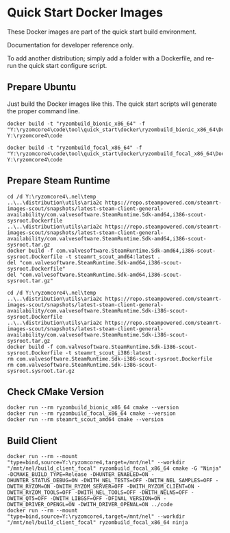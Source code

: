 # Quick Start Docker Images

These Docker images are part of the quick start build environment.

Documentation for developer reference only.

To add another distribution; simply add a folder with a Dockerfile, and re-run the quick start configure script.

## Prepare Ubuntu

Just build the Docker images like this. The quick start scripts will generate the proper command line.

```
docker build -t "ryzombuild_bionic_x86_64" -f "Y:\ryzomcore4\code\tool\quick_start\docker\ryzombuild_bionic_x86_64\Dockerfile" Y:\ryzomcore4\code
```

```
docker build -t "ryzombuild_focal_x86_64" -f "Y:\ryzomcore4\code\tool\quick_start\docker\ryzombuild_focal_x86_64\Dockerfile" Y:\ryzomcore4\code
```

## Prepare Steam Runtime

```
cd /d Y:\ryzomcore4\.nel\temp
..\..\distribution\utils\aria2c https://repo.steampowered.com/steamrt-images-scout/snapshots/latest-steam-client-general-availability/com.valvesoftware.SteamRuntime.Sdk-amd64,i386-scout-sysroot.Dockerfile
..\..\distribution\utils\aria2c https://repo.steampowered.com/steamrt-images-scout/snapshots/latest-steam-client-general-availability/com.valvesoftware.SteamRuntime.Sdk-amd64,i386-scout-sysroot.tar.gz
docker build -f com.valvesoftware.SteamRuntime.Sdk-amd64,i386-scout-sysroot.Dockerfile -t steamrt_scout_amd64:latest .
del "com.valvesoftware.SteamRuntime.Sdk-amd64,i386-scout-sysroot.Dockerfile"
del "com.valvesoftware.SteamRuntime.Sdk-amd64,i386-scout-sysroot.tar.gz"
```

```
cd /d Y:\ryzomcore4\.nel\temp
..\..\distribution\utils\aria2c https://repo.steampowered.com/steamrt-images-scout/snapshots/latest-steam-client-general-availability/com.valvesoftware.SteamRuntime.Sdk-i386-scout-sysroot.Dockerfile
..\..\distribution\utils\aria2c https://repo.steampowered.com/steamrt-images-scout/snapshots/latest-steam-client-general-availability/com.valvesoftware.SteamRuntime.Sdk-i386-scout-sysroot.tar.gz
docker build -f com.valvesoftware.SteamRuntime.Sdk-i386-scout-sysroot.Dockerfile -t steamrt_scout_i386:latest .
rm com.valvesoftware.SteamRuntime.Sdk-i386-scout-sysroot.Dockerfile
rm com.valvesoftware.SteamRuntime.Sdk-i386-scout-sysroot.sysroot.tar.gz
```

## Check CMake Version

```
docker run --rm ryzombuild_bionic_x86_64 cmake --version
docker run --rm ryzombuild_focal_x86_64 cmake --version
docker run --rm steamrt_scout_amd64 cmake --version
```

## Build Client

```
docker run --rm --mount "type=bind,source=Y:\ryzomcore4,target=/mnt/nel" --workdir "/mnt/nel/build_client_focal" ryzombuild_focal_x86_64 cmake -G "Ninja" -DCMAKE_BUILD_TYPE=Release -DHUNTER_ENABLED=ON -DHUNTER_STATUS_DEBUG=ON -DWITH_NEL_TESTS=OFF -DWITH_NEL_SAMPLES=OFF -DWITH_RYZOM=ON -DWITH_RYZOM_SERVER=OFF -DWITH_RYZOM_CLIENT=ON -DWITH_RYZOM_TOOLS=OFF -DWITH_NEL_TOOLS=OFF -DWITH_NELNS=OFF -DWITH_QT5=OFF -DWITH_LIBGSF=OFF -DFINAL_VERSION=ON -DWITH_DRIVER_OPENGL=ON -DWITH_DRIVER_OPENAL=ON ../code
docker run --rm --mount "type=bind,source=Y:\ryzomcore4,target=/mnt/nel" --workdir "/mnt/nel/build_client_focal" ryzombuild_focal_x86_64 ninja
```